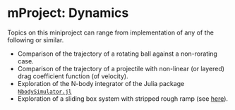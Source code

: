 # mProject: Dynamics

Topics on this miniproject can range from implementation of any of the following or similar.
- Comparison of the trajectory of a rotating ball against a non-rorating case.
- Comparison of the trajectory of a projectile with non-linear (or layered) drag coefficient function (of velocity).
- Exploration of the N-body integrator of the Julia package [`NbodySimulator.jl`](https://nbodysimulator.sciml.ai/dev/#Basic-Components)
- Exploration of a sliding box system with stripped rough ramp (see [here](./project-sliding-object.ipynb)).
